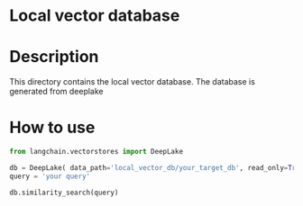 Local vector database
=====================

# Description
This directory contains the local vector database. The database is generated from deeplake 

# How to use
```python
from langchain.vectorstores import DeepLake

db = DeepLake( data_path='local_vector_db/your_target_db', read_only=True )
query = 'your query'

db.similarity_search(query)
```

